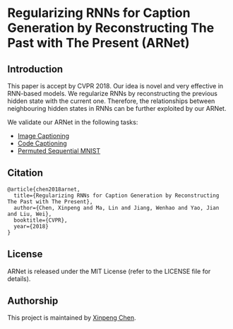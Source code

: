 # Regularizing RNNs for Caption Generation by Reconstructing The Past with The Present (ARNet)

## Introduction
This paper is accept by CVPR 2018. Our idea is novel and very effective in RNN-based models. We regularize RNNs by reconstructing the previous hidden state with the current one. Therefore, the relationships between neighbouring hidden states in RNNs can be further exploited by our ARNet.


We validate our ARNet in the following tasks:
 - [Image Captioning](https://github.com/chenxinpeng/ARNet/tree/master/image_captioning)
 - [Code Captioning](https://github.com/chenxinpeng/ARNet/tree/master/code_captioning)
 - [Permuted Sequential MNIST](https://github.com/chenxinpeng/ARNet/tree/master/permuted_sequential_mnist)


## Citation

    @article{chen2018arnet,
      title={Regularizing RNNs for Caption Generation by Reconstructing The Past with The Present},
      author={Chen, Xinpeng and Ma, Lin and Jiang, Wenhao and Yao, Jian and Liu, Wei},
      booktitle={CVPR},
      year={2018}
    }

## License
ARNet is released under the MIT License (refer to the LICENSE file for details).


## Authorship
This project is maintained by [Xinpeng Chen](https://chenxinpeng.github.io/).
